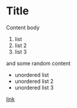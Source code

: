 # Title

Content body

1. list
1. list 2
1. list 3

and some random content

- unordered list
- unordered list 2
- unordered list 3

[link](http://google.com)

